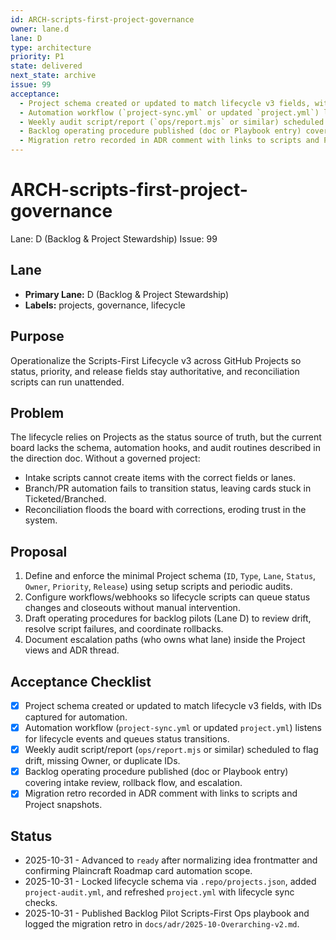 ```yaml
---
id: ARCH-scripts-first-project-governance
owner: lane.d
lane: D
type: architecture
priority: P1
state: delivered
next_state: archive
issue: 99
acceptance:
  - Project schema created or updated to match lifecycle v3 fields, with IDs captured for automation.
  - Automation workflow (`project-sync.yml` or updated `project.yml`) listens for lifecycle events and queues status transitions.
  - Weekly audit script/report (`ops/report.mjs` or similar) scheduled to flag drift, missing Owner, or duplicate IDs.
  - Backlog operating procedure published (doc or Playbook entry) covering intake review, rollback flow, and escalation.
  - Migration retro recorded in ADR comment with links to scripts and Project snapshots.
---
```


# ARCH-scripts-first-project-governance

Lane: D (Backlog & Project Stewardship)
Issue: 99

## Lane

- **Primary Lane:** D (Backlog & Project Stewardship)
- **Labels:** projects, governance, lifecycle

## Purpose

Operationalize the Scripts-First Lifecycle v3 across GitHub Projects so status,
priority, and release fields stay authoritative, and reconciliation scripts can
run unattended.

## Problem

The lifecycle relies on Projects as the status source of truth, but the current
board lacks the schema, automation hooks, and audit routines described in the
direction doc. Without a governed project:

- Intake scripts cannot create items with the correct fields or lanes.
- Branch/PR automation fails to transition status, leaving cards stuck in
  Ticketed/Branched.
- Reconciliation floods the board with corrections, eroding trust in the system.

## Proposal

1. Define and enforce the minimal Project schema (`ID`, `Type`, `Lane`,
   `Status`, `Owner`, `Priority`, `Release`) using setup scripts and periodic
   audits.
2. Configure workflows/webhooks so lifecycle scripts can queue status changes
   and closeouts without manual intervention.
3. Draft operating procedures for backlog pilots (Lane D) to review drift,
   resolve script failures, and coordinate rollbacks.
4. Document escalation paths (who owns what lane) inside the Project views and
   ADR thread.

## Acceptance Checklist

- [x] Project schema created or updated to match lifecycle v3 fields, with IDs
      captured for automation.
- [x] Automation workflow (`project-sync.yml` or updated `project.yml`) listens
      for lifecycle events and queues status transitions.
- [x] Weekly audit script/report (`ops/report.mjs` or similar) scheduled to flag
      drift, missing Owner, or duplicate IDs.
- [x] Backlog operating procedure published (doc or Playbook entry) covering
      intake review, rollback flow, and escalation.
- [x] Migration retro recorded in ADR comment with links to scripts and Project
      snapshots.

## Status

- 2025-10-31 - Advanced to `ready` after normalizing idea frontmatter and confirming Plaincraft Roadmap card automation scope.
- 2025-10-31 - Locked lifecycle schema via `.repo/projects.json`, added `project-audit.yml`, and refreshed `project.yml` with lifecycle sync checks.
- 2025-10-31 - Published Backlog Pilot Scripts-First Ops playbook and logged the migration retro in `docs/adr/2025-10-Overarching-v2.md`.
